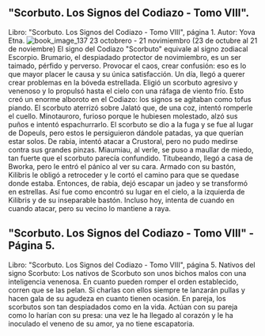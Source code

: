 ## "Scorbuto. Los Signos del Codiazo - Tomo VIII".
Libro: "Scorbuto. Los Signos del Codiazo - Tomo VIII", página 1.
Autor: Yova Etna.
![book_image_137](https://media.discordapp.net/attachments/1105643336989159555/1105647637090271314/137.jpg)
23 octobrero - 21 novimiembro (23 de octubre al 21 de noviembre)
El signo del Codiazo "Scorbuto" equivale al signo zodiacal Escorpio.
Brumario, el despiadado protector de novimiembro, es un ser taimado, pérfido y perverso. Provocar el caos, crear confusión: eso es lo que mayor placer le causa y su única satisfacción. Un día, llegó a querer crear problemas en la bóveda estrellada. Eligió un scorbuto agresivo y venenoso y lo propulsó hasta el cielo con una ráfaga de viento frío.
Esto creó un enorme alboroto en el Codiazo: los signos se agitaban como tofus piando. El scorbuto aterrizó sobre Jalató que, de una coz, intentó romperle el cuello. Minotauroro, furioso porque le hubiesen molestado, alzó sus puños e intentó espachurrarlo. El scorbuto se dio a la fuga y se fue al lugar de Dopeuls, pero estos le persiguieron dándole patadas, ya que querían estar solos. De rabia, intentó atacar a Crustoral, pero no pudo medirse contra sus grandes pinzas. Miaumiau, al verle, se puso a maullar de miedo, tan fuerte que el scorbuto parecía confundido. Titubeando, llegó a casa de Bworka, pero le entró el pánico al ver su cara. Armado con su bastón, Kilibris le obligó a retroceder y le cortó el camino para que se quedase donde estaba. Entonces, de rabia, dejó escapar un jadeo y se transformó en estrellas.
Así fue como encontró su lugar en el cielo, a la izquierda de Kilibris y de su inseparable bastón. Incluso hoy, intenta de cuando en cuando atacar, pero su vecino lo mantiene a raya.

## "Scorbuto. Los Signos del Codiazo - Tomo VIII" - Página 5.
Libro: "Scorbuto. Los Signos del Codiazo - Tomo VIII", página 5.
Nativos del signo Scorbuto: Los nativos de Scorbuto son unos bichos malos con una inteligencia venenosa. En cuanto pueden romper el orden establecido, corren que se las pelan. Si charlas con ellos siempre te lanzarán pullas y hacen gala de su agudeza en cuanto tienen ocasión.
En pareja, los scorbutos son tan despiadados como en la vida. Actúan con su pareja como lo harían con su presa: una vez le ha llegado al corazón y le ha inoculado el veneno de su amor, ya no tiene escapatoria.